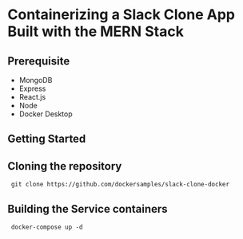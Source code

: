 # Containerizing a Slack Clone App Built with the MERN Stack




## Prerequisite

- MongoDB
- Express
- React.js
- Node
- Docker Desktop


## Getting Started



## Cloning the repository


```
 git clone https://github.com/dockersamples/slack-clone-docker
```

## Building the Service containers

```
 docker-compose up -d
```
